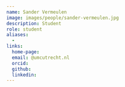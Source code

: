 ```yaml
---
name: Sander Vermeulen
image: images/people/sander-vermeulen.jpg
description: Student
role: student
aliases:
  - 
links:
  home-page: 
  email: @umcutrecht.nl
  orcid: 
  github: 
  linkedin: 
---
```

